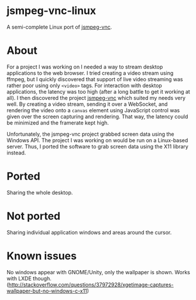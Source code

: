 # jsmpeg-vnc-linux
A semi-complete Linux port of [jsmpeg-vnc](https://github.com/phoboslab/jsmpeg-vnc).

# About
For a project I was working on I needed a way to stream desktop applications to the web browser. I tried creating a video stream using ffmpeg, but I quickly discovered that support of live video streaming was rather poor using only `<video>` tags. For interaction with desktop applications, the latency was too high (after a long battle to get it working at all). I then discovered the project [jsmpeg-vnc](https://github.com/phoboslab/jsmpeg-vnc) which suited my needs very well. By creating a video stream, sending it over a WebSocket, and rendering the video onto a `canvas` element using JavaScript control was given over the screen capturing and rendering. That way, the latency could be minimized and the framerate kept high.

Unfortunately, the jsmpeg-vnc project grabbed screen data using the Windows API. The project I was working on would be run on a Linux-based server. Thus, I ported the software to grab screen data using the X11 library instead.

# Ported
Sharing the whole desktop.

# Not ported
Sharing individual application windows and areas around the cursor.

# Known issues
No windows appear with GNOME/Unity, only the wallpaper is shown. Works with LXDE though.  (http://stackoverflow.com/questions/37972928/xgetimage-captures-wallpaper-but-no-windows-c-x11)

